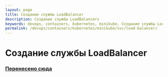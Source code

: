 ```yaml
---
layout: page
title: Создание службы LoadBalancer
description: Создание службы LoadBalancers
keywords: devops, containers, kubernetes, minikube, Создание службы LoadBalancers
permalink: /devops/containers/kubernetes/minikube/svc/load-balancer/
---
```


# Создание службы LoadBalancer

### [Перенесено сюда](//docs.gitops.ru/containers/kubernetes/svc/load-balancer/)
